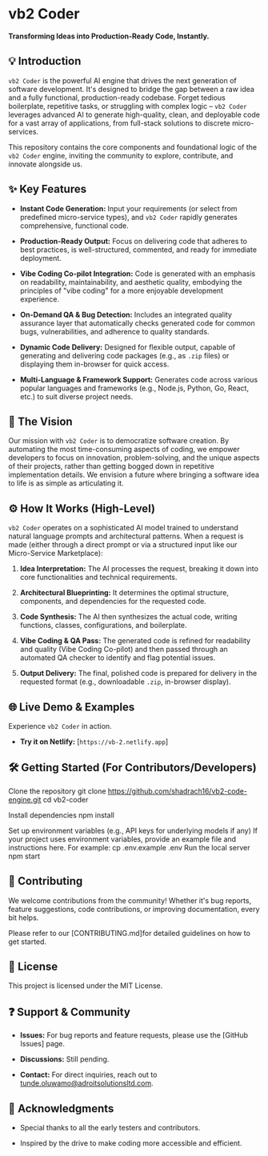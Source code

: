 # vb2 Coder

<!-- Add other badges as your project grows, e.g., build status, contributors, language usage -->

**Transforming Ideas into Production-Ready Code, Instantly.**

## 💡 Introduction

`vb2 Coder` is the powerful AI engine that drives the next generation of software development. It's designed to bridge the gap between a raw idea and a fully functional, production-ready codebase. Forget tedious boilerplate, repetitive tasks, or struggling with complex logic – `vb2 Coder` leverages advanced AI to generate high-quality, clean, and deployable code for a vast array of applications, from full-stack solutions to discrete micro-services.

This repository contains the core components and foundational logic of the `vb2 Coder` engine, inviting the community to explore, contribute, and innovate alongside us.

## ✨ Key Features

* **Instant Code Generation:** Input your requirements (or select from predefined micro-service types), and `vb2 Coder` rapidly generates comprehensive, functional code.

* **Production-Ready Output:** Focus on delivering code that adheres to best practices, is well-structured, commented, and ready for immediate deployment.

* **Vibe Coding Co-pilot Integration:** Code is generated with an emphasis on readability, maintainability, and aesthetic quality, embodying the principles of "vibe coding" for a more enjoyable development experience.

* **On-Demand QA & Bug Detection:** Includes an integrated quality assurance layer that automatically checks generated code for common bugs, vulnerabilities, and adherence to quality standards.

* **Dynamic Code Delivery:** Designed for flexible output, capable of generating and delivering code packages (e.g., as `.zip` files) or displaying them in-browser for quick access.

* **Multi-Language & Framework Support:** Generates code across various popular languages and frameworks (e.g., Node.js, Python, Go, React, etc.) to suit diverse project needs.

## 🚀 The Vision

Our mission with `vb2 Coder` is to democratize software creation. By automating the most time-consuming aspects of coding, we empower developers to focus on innovation, problem-solving, and the unique aspects of their projects, rather than getting bogged down in repetitive implementation details. We envision a future where bringing a software idea to life is as simple as articulating it.

## ⚙️ How It Works (High-Level)

`vb2 Coder` operates on a sophisticated AI model trained to understand natural language prompts and architectural patterns. When a request is made (either through a direct prompt or via a structured input like our Micro-Service Marketplace):

1.  **Idea Interpretation:** The AI processes the request, breaking it down into core functionalities and technical requirements.

2.  **Architectural Blueprinting:** It determines the optimal structure, components, and dependencies for the requested code.

3.  **Code Synthesis:** The AI then synthesizes the actual code, writing functions, classes, configurations, and boilerplate.

4.  **Vibe Coding & QA Pass:** The generated code is refined for readability and quality (Vibe Coding Co-pilot) and then passed through an automated QA checker to identify and flag potential issues.

5.  **Output Delivery:** The final, polished code is prepared for delivery in the requested format (e.g., downloadable `.zip`, in-browser display).

## 🌐 Live Demo & Examples

Experience `vb2 Coder` in action.

* **Try it on Netlify:** \[`https://vb-2.netlify.app`\]

## 🛠️ Getting Started (For Contributors/Developers)

Clone the repository
git clone https://github.com/shadrach16/vb2-code-engine.git
cd vb2-coder

Install dependencies
npm install

Set up environment variables (e.g., API keys for underlying models if any)
If your project uses environment variables, provide an example file and instructions here.
For example: cp .env.example .env
Run the local server
npm start


## 🤝 Contributing

We welcome contributions from the community! Whether it's bug reports, feature suggestions, code contributions, or improving documentation, every bit helps.

Please refer to our [CONTRIBUTING.md]for detailed guidelines on how to get started.

## 📄 License

This project is licensed under the MIT License.

## ❓ Support & Community

* **Issues:** For bug reports and feature requests, please use the [GitHub Issues] page.

* **Discussions:** Still pending.

* **Contact:** For direct inquiries, reach out to tunde.oluwamo@adroitsolutionsltd.com.

## 🙏 Acknowledgments

* Special thanks to all the early testers and contributors.

* Inspired by the drive to make coding more accessible and efficient.
